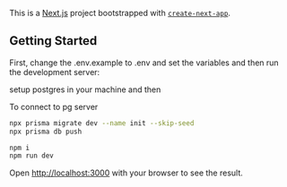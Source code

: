 This is a [Next.js](https://nextjs.org) project bootstrapped with [`create-next-app`](https://nextjs.org/docs/app/api-reference/cli/create-next-app).

## Getting Started

First, change the .env.example to .env and set the variables and then run the development server:

setup postgres in your machine and then

To connect to pg server
```bash
npx prisma migrate dev --name init --skip-seed
npx prisma db push
```
```bash
npm i
npm run dev
```

Open [http://localhost:3000](http://localhost:5000) with your browser to see the result.